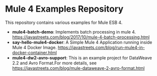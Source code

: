 # Mule 4 Examples Repository

This repository contains various examples for Mule ESB 4.

* **mule4-batch-demo**: Implements batch processing in mule 4. https://javastreets.com/blog/2017/10/mule-4-batch-processing.html
* **say-hello-mule4-docker**: A Simple Mule 4 Application running inside Mule 4 Docker Image. https://javastreets.com/blog/run-mule4-in-docker-container.html
* **mule4-dw2-avro-support**: This is an example project for DataWeave 2.2 and Avro Format.For more details, see https://javastreets.com/blog/mule-dataweave-2-avro-format.html
